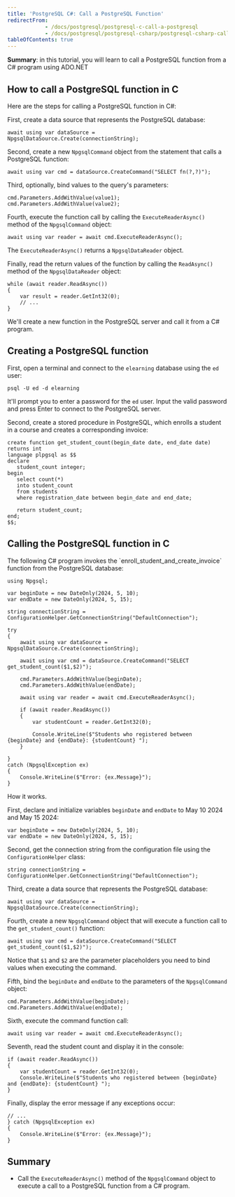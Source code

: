 ```yaml
---
title: 'PostgreSQL C#: Call a PostgreSQL Function'
redirectFrom:
            - /docs/postgresql/postgresql-c-call-a-postgresql 
            - /docs/postgresql/postgresql-csharp/postgresql-csharp-call-postgresql-function/
tableOfContents: true
---
```


**Summary**: in this tutorial, you will learn to call a PostgreSQL function from a C# program using ADO.NET



## How to call a PostgreSQL function in C



Here are the steps for calling a PostgreSQL function in C#:



First, create a data source that represents the PostgreSQL database:



```
await using var dataSource = NpgsqlDataSource.Create(connectionString);
```



Second, create a new `NpgsqlCommand` object from the statement that calls a PostgreSQL function:



```
await using var cmd = dataSource.CreateCommand("SELECT fn(?,?)");
```



Third, optionally, bind values to the query's parameters:



```
cmd.Parameters.AddWithValue(value1);
cmd.Parameters.AddWithValue(value2);
```



Fourth, execute the function call by calling the `ExecuteReaderAsync()` method of the `NpgsqlCommand` object:



```
await using var reader = await cmd.ExecuteReaderAsync();
```



The `ExecuteReaderAsync()` returns a `NpgsqlDataReader` object.



Finally, read the return values of the function by calling the `ReadAsync()` method of the `NpgsqlDataReader` object:



```
while (await reader.ReadAsync())
{
    var result = reader.GetInt32(0);
    // ...
}
```



We'll create a new function in the PostgreSQL server and call it from a C# program.



## Creating a PostgreSQL function



First, open a terminal and connect to the `elearning` database using the `ed` user:



```
psql -U ed -d elearning
```



It'll prompt you to enter a password for the `ed` user. Input the valid password and press Enter to connect to the PostgreSQL server.



Second, create a stored procedure in PostgreSQL, which enrolls a student in a course and creates a corresponding invoice:



```
create function get_student_count(begin_date date, end_date date)
returns int
language plpgsql as $$
declare
   student_count integer;
begin
   select count(*)
   into student_count
   from students
   where registration_date between begin_date and end_date;

   return student_count;
end;
$$;
```



## Calling the PostgreSQL function in C



The following C# program invokes the \`enroll_student_and_create_invoice\` function from the PostgreSQL database:



```
using Npgsql;

var beginDate = new DateOnly(2024, 5, 10);
var endDate = new DateOnly(2024, 5, 15);

string connectionString = ConfigurationHelper.GetConnectionString("DefaultConnection");

try
{
    await using var dataSource = NpgsqlDataSource.Create(connectionString);

    await using var cmd = dataSource.CreateCommand("SELECT get_student_count($1,$2)");

    cmd.Parameters.AddWithValue(beginDate);
    cmd.Parameters.AddWithValue(endDate);

    await using var reader = await cmd.ExecuteReaderAsync();

    if (await reader.ReadAsync())
    {
        var studentCount = reader.GetInt32(0);

        Console.WriteLine($"Students who registered between {beginDate} and {endDate}: {studentCount} ");
    }

}
catch (NpgsqlException ex)
{
    Console.WriteLine($"Error: {ex.Message}");
}
```



How it works.



First, declare and initialize variables `beginDate` and `endDate` to May 10 2024 and May 15 2024:



```
var beginDate = new DateOnly(2024, 5, 10);
var endDate = new DateOnly(2024, 5, 15);
```



Second, get the connection string from the configuration file using the `ConfigurationHelper` class:



```
string connectionString = ConfigurationHelper.GetConnectionString("DefaultConnection");
```



Third, create a data source that represents the PostgreSQL database:



```
await using var dataSource = NpgsqlDataSource.Create(connectionString);
```



Fourth, create a new `NpgsqlCommand` object that will execute a function call to the `get_student_count()` function:



```
await using var cmd = dataSource.CreateCommand("SELECT get_student_count($1,$2)");
```



Notice that `$1` and `$2` are the parameter placeholders you need to bind values when executing the command.



Fifth, bind the `beginDate` and `endDate` to the parameters of the `NpgsqlCommand` object:



```
cmd.Parameters.AddWithValue(beginDate);
cmd.Parameters.AddWithValue(endDate);
```



Sixth, execute the command function call:



```
await using var reader = await cmd.ExecuteReaderAsync();
```



Seventh, read the student count and display it in the console:



```
if (await reader.ReadAsync())
{
    var studentCount = reader.GetInt32(0);
    Console.WriteLine($"Students who registered between {beginDate} and {endDate}: {studentCount} ");
}
```



Finally, display the error message if any exceptions occur:



```
// ...
} catch (NpgsqlException ex)
{
    Console.WriteLine($"Error: {ex.Message}");
}
```



## Summary



- Call the `ExecuteReaderAsync()` method of the `NpgsqlCommand` object to execute a call to a PostgreSQL function from a C# program.
